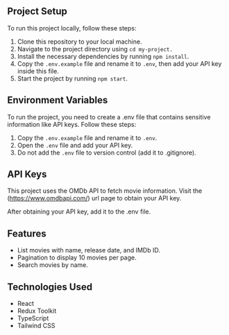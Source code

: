 ## Project Setup
To run this project locally, follow these steps:

1. Clone this repository to your local machine.  
2. Navigate to the project directory using `cd my-project.`  
3. Install the necessary dependencies by running `npm install`.  
4. Copy the `.env.example` file and rename it to `.env`, then add your API key inside this file.  
5. Start the project by running `npm start`. 


## Environment Variables
To run the project, you need to create a .env file that contains sensitive information like API keys. Follow these steps:  

1. Copy the `.env.example` file and rename it to `.env`.  
2. Open the `.env` file and add your API key.  
3. Do not add the `.env` file to version control (add it to .gitignore).   



## API Keys
This project uses the OMDb API to fetch movie information. Visit the (https://www.omdbapi.com/) url page to obtain your API key.  

After obtaining your API key, add it to the .env file.  


## Features
- List movies with name, release date, and IMDb ID. 
- Pagination to display 10 movies per page. 
- Search movies by name. 


## Technologies Used
- React  
- Redux Toolkit
- TypeScript
- Tailwind CSS

